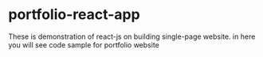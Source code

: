 # portfolio-react-app
These is demonstration of react-js on building single-page website. in here you will see code sample for portfolio website
